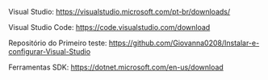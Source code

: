 Visual Studio: 
https://visualstudio.microsoft.com/pt-br/downloads/ 

Visual Studio Code: 
https://code.visualstudio.com/download

Repositório do Primeiro teste:
https://github.com/Giovanna0208/Instalar-e-configurar-Visual-Studio

Ferramentas SDK:
https://dotnet.microsoft.com/en-us/download
